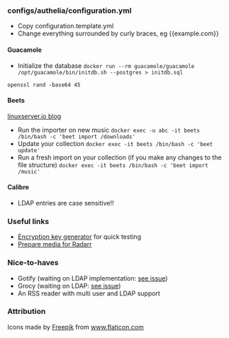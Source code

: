 ### configs/authelia/configuration.yml
* Copy configuration.template.yml
* Change everything surrounded by curly braces, eg {{example.com}}

#### Guacamole
* Initialize the database
`docker run --rm guacamole/guacamole /opt/guacamole/bin/initdb.sh --postgres > initdb.sql`

`openssl rand -base64 45`

#### Beets
[linuxserver.io blog](https://blog.linuxserver.io/2016/10/08/managing-your-music-collection-with-beets/)
* Run the importer on new music
`docker exec -u abc -it beets /bin/bash -c 'beet import /downloads'`
* Update your collection
`docker exec -it beets /bin/bash -c 'beet update'`
* Run a fresh import on your collection (if you make any changes to the file structure)
`docker exec -it beets /bin/bash -c 'beet import /music'`

#### Calibre
* LDAP entries are case sensitive!!


### Useful links
* [Encryption key generator](https://www.allkeysgenerator.com/Random/Security-Encryption-Key-Generator.aspx) for quick testing
* [Prepare media for Radarr](https://github.com/Radarr/Radarr/wiki/Create-a-Folder-for-Each-Movie)

### Nice-to-haves
* Gotify (waiting on LDAP implementation: [see issue](https://github.com/gotify/server/issues/203))
* Grocy (waiting on LDAP:  [see issue](https://github.com/grocy/grocy/issues/207))
* An RSS reader with multi user and LDAP support

### Attribution
<div>Icons made by <a href="https://www.flaticon.com/authors/freepik" title="Freepik">Freepik</a> from <a href="https://www.flaticon.com/" title="Flaticon">www.flaticon.com</a></div>